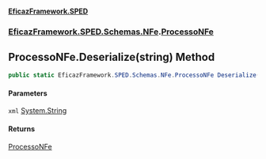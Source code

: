#### [EficazFramework.SPED](EficazFrameworkSPED.md 'EficazFramework SPED')
### [EficazFramework.SPED.Schemas.NFe](EficazFramework.SPED.Schemas.NFe.md 'EficazFramework.SPED.Schemas.NFe').[ProcessoNFe](EficazFramework.SPED.Schemas.NFe/ProcessoNFe.md 'EficazFramework.SPED.Schemas.NFe.ProcessoNFe')

## ProcessoNFe.Deserialize(string) Method

```csharp
public static EficazFramework.SPED.Schemas.NFe.ProcessoNFe Deserialize(string xml);
```
#### Parameters

<a name='EficazFramework.SPED.Schemas.NFe.ProcessoNFe.Deserialize(string).xml'></a>

`xml` [System.String](https://docs.microsoft.com/en-us/dotnet/api/System.String 'System.String')

#### Returns
[ProcessoNFe](EficazFramework.SPED.Schemas.NFe/ProcessoNFe.md 'EficazFramework.SPED.Schemas.NFe.ProcessoNFe')